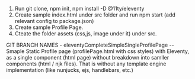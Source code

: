 1. Run git clone, npm init, npm install -D @11ty/eleventy
2. Create sample index.html under src folder and run npm start (add relevant config to package.json)
3. Create sample Profile Page.
4. Cteate the folder assets (css,js, image under it) under src.


GIT BRANCH NAMES
    - eleventyCompleteSimpleSingleProfilePage
        -- Smaple Static Profile page (profilePage.html with css styles) with Eleventy, as a single component (html page) without breakdown into samller components (html / njk files). That is without any template engine implementation (like nunjucks, ejs, handlebars, etc.)

